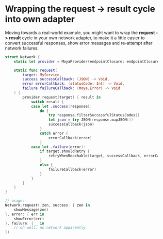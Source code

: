 Wrapping the **request -> result** cycle into own adapter
=========================================================

Moving towards a real-world example, you might want to wrap the **request ->
result** cycle in your own network adapter, to make it a little easier to
convert successful responses, show error messages and re-attempt after network
failures.

```swift
struct Network {
    static let provider = MoyaProvider(endpointClosure: endpointClosure)

    static func request(
        target: MyService,
        success successCallback: (JSON) -> Void,
        error errorCallback: (statusCode: Int) -> Void,
        failure failureCallback: (Moya.Error) -> Void
    ) {
        provider.request(target) { result in
            switch result {
            case let .success(response):
                do {
                    try response.filterSuccessfulStatusCodes()
                    let json = try JSON(response.mapJSON())
                    successCallback(json)
                }
                catch error {
                    errorCallback(error)
                }
            case let .failure(error):
                if target.shouldRetry {
                    retryWhenReachable(target, successCallback, errorCallback, failureCallback)
                }
                else {
                    failureCallback(error)
                }
            }
        }
    }
}

// usage:
Network.request(.zen, success: { zen in
    showMessage(zen)
}, error: { err in
    showError(err)
}, failure: { _ in
    // oh well, no network apparently
})
```
